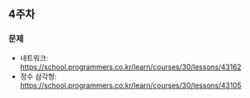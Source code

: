 ## 4주차

### 문제
- 네트워크: https://school.programmers.co.kr/learn/courses/30/lessons/43162
- 정수 삼각형: https://school.programmers.co.kr/learn/courses/30/lessons/43105